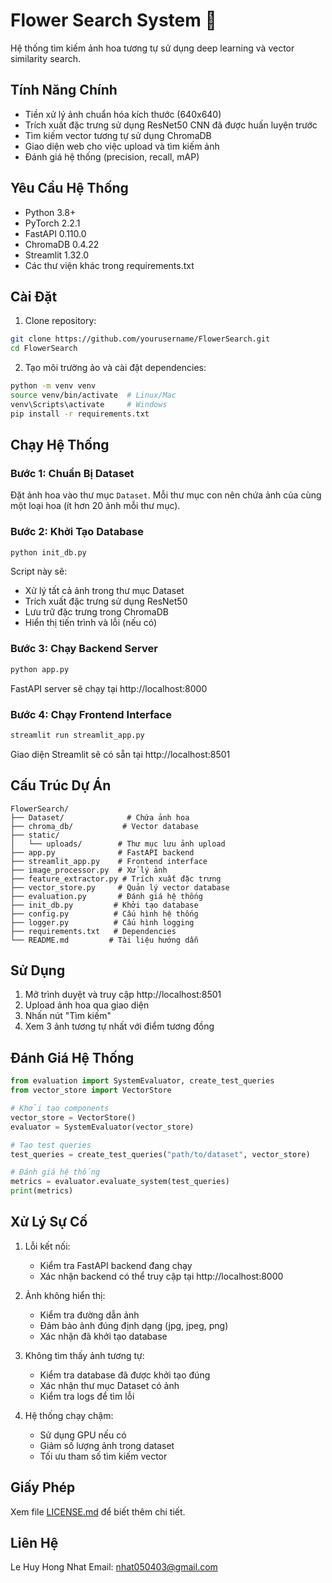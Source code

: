 # Flower Search System 🌸

Hệ thống tìm kiếm ảnh hoa tương tự sử dụng deep learning và vector similarity search.

## Tính Năng Chính

- Tiền xử lý ảnh chuẩn hóa kích thước (640x640)
- Trích xuất đặc trưng sử dụng ResNet50 CNN đã được huấn luyện trước
- Tìm kiếm vector tương tự sử dụng ChromaDB
- Giao diện web cho việc upload và tìm kiếm ảnh
- Đánh giá hệ thống (precision, recall, mAP)

## Yêu Cầu Hệ Thống

- Python 3.8+
- PyTorch 2.2.1
- FastAPI 0.110.0
- ChromaDB 0.4.22
- Streamlit 1.32.0
- Các thư viện khác trong requirements.txt

## Cài Đặt

1. Clone repository:

```bash
git clone https://github.com/yourusername/FlowerSearch.git
cd FlowerSearch
```

2. Tạo môi trường ảo và cài đặt dependencies:

```bash
python -m venv venv
source venv/bin/activate  # Linux/Mac
venv\Scripts\activate     # Windows
pip install -r requirements.txt
```

## Chạy Hệ Thống

### Bước 1: Chuẩn Bị Dataset

Đặt ảnh hoa vào thư mục `Dataset`. Mỗi thư mục con nên chứa ảnh của cùng một loại hoa (ít hơn 20 ảnh mỗi thư mục).

### Bước 2: Khởi Tạo Database

```bash
python init_db.py
```

Script này sẽ:

- Xử lý tất cả ảnh trong thư mục Dataset
- Trích xuất đặc trưng sử dụng ResNet50
- Lưu trữ đặc trưng trong ChromaDB
- Hiển thị tiến trình và lỗi (nếu có)

### Bước 3: Chạy Backend Server

```bash
python app.py
```

FastAPI server sẽ chạy tại http://localhost:8000

### Bước 4: Chạy Frontend Interface

```bash
streamlit run streamlit_app.py
```

Giao diện Streamlit sẽ có sẵn tại http://localhost:8501

## Cấu Trúc Dự Án

```
FlowerSearch/
├── Dataset/              # Chứa ảnh hoa
├── chroma_db/           # Vector database
├── static/
│   └── uploads/        # Thư mục lưu ảnh upload
├── app.py              # FastAPI backend
├── streamlit_app.py    # Frontend interface
├── image_processor.py  # Xử lý ảnh
├── feature_extractor.py # Trích xuất đặc trưng
├── vector_store.py     # Quản lý vector database
├── evaluation.py       # Đánh giá hệ thống
├── init_db.py         # Khởi tạo database
├── config.py          # Cấu hình hệ thống
├── logger.py          # Cấu hình logging
├── requirements.txt   # Dependencies
└── README.md         # Tài liệu hướng dẫn
```

## Sử Dụng

1. Mở trình duyệt và truy cập http://localhost:8501
2. Upload ảnh hoa qua giao diện
3. Nhấn nút "Tìm kiếm"
4. Xem 3 ảnh tương tự nhất với điểm tương đồng

## Đánh Giá Hệ Thống

```python
from evaluation import SystemEvaluator, create_test_queries
from vector_store import VectorStore

# Khởi tạo components
vector_store = VectorStore()
evaluator = SystemEvaluator(vector_store)

# Tạo test queries
test_queries = create_test_queries("path/to/dataset", vector_store)

# Đánh giá hệ thống
metrics = evaluator.evaluate_system(test_queries)
print(metrics)
```

## Xử Lý Sự Cố

1. Lỗi kết nối:

   - Kiểm tra FastAPI backend đang chạy
   - Xác nhận backend có thể truy cập tại http://localhost:8000

2. Ảnh không hiển thị:

   - Kiểm tra đường dẫn ảnh
   - Đảm bảo ảnh đúng định dạng (jpg, jpeg, png)
   - Xác nhận đã khởi tạo database

3. Không tìm thấy ảnh tương tự:

   - Kiểm tra database đã được khởi tạo đúng
   - Xác nhận thư mục Dataset có ảnh
   - Kiểm tra logs để tìm lỗi

4. Hệ thống chạy chậm:
   - Sử dụng GPU nếu có
   - Giảm số lượng ảnh trong dataset
   - Tối ưu tham số tìm kiếm vector

## Giấy Phép

Xem file [LICENSE.md](LICENSE.md) để biết thêm chi tiết.

## Liên Hệ

Le Huy Hong Nhat
Email: nhat050403@gmail.com
